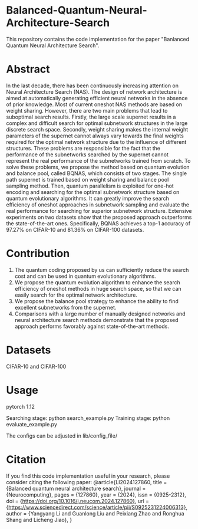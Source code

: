 # Balanced-Quantum-Neural-Architecture-Search
This repository contains the code implementation for the paper "Banlanced Quantum Neural Architecture Search".

# Abstract
In the last decade, there has been continuously increasing attention on Neural Architecture Search (NAS). The design of network architecture is aimed at automatically generating efficient neural networks in the absence of prior knowledge. Most of current oneshot NAS methods are based on weight sharing. However, there are two main problems that lead to suboptimal search results. Firstly, the large scale supernet results in a complex and difficult search for optimal subnetwork structures in the large discrete search space. Secondly, weight sharing makes the internal weight parameters of the supernet cannot always vary towards the final weights required for the optimal network structure due to the influence of different structures. These problems are responsible for the fact that the performance of the subnetworks searched by the supernet cannot represent the real performance of the subnetworks trained from scratch. To solve these problems, we propose the method based on quantum evolution and balance pool, called BQNAS, which consists of two stages. The single path supernet is trained based on weight sharing and balance pool sampling method. Then, quantum parallelism is exploited for one-hot encoding and searching for the optimal subnetwork structure based on quantum evolutionary algorithms. It can greatly improve the search efficiency of oneshot approaches in subnetwork sampling and evaluate the real performance for searching for superior subnetwork structure. Extensive experiments on two datasets show that the proposed approach outperforms the state-of-the-art ones. Specifically, BQNAS achieves a top-1 accuracy of 97.27% on CIFAR-10 and 81.36% on CIFAR-100 datasets.

# Contribution
1) The quantum coding proposed by us can sufficiently reduce the search cost and can be used in quantum evolutionary algorithms.
2) We propose the quantum evolution algorithm to enhance the search efficiency of oneshot methods in huge search space, so that we can easily search for the optimal network architecture.
3) We propose the balance pool strategy to enhance the ability to find excellent subnetworks from the supernet.
4) Comparisons with a large number of manually designed networks and neural architecture search methods demonstrate that the proposed approach performs favorably against state-of-the-art methods.

# Datasets
CIFAR-10 and CIFAR-100

# Usage
pytorch 1.12

Searching stage:
python search_example.py 
Training stage:
python evaluate_example.py

The configs can be adjusted in lib/config_file/

# Citation
If you find this code implementation useful in your research, please consider citing the following paper:
@article{LI2024127860,
title = {Balanced quantum neural architecture search},
journal = {Neurocomputing},
pages = {127860},
year = {2024},
issn = {0925-2312},
doi = {https://doi.org/10.1016/j.neucom.2024.127860},
url = {https://www.sciencedirect.com/science/article/pii/S0925231224006313},
author = {Yangyang Li and Guanlong Liu and Peixiang Zhao and Ronghua Shang and Licheng Jiao},
}
